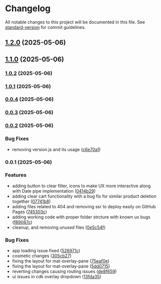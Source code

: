 # Changelog

All notable changes to this project will be documented in this file. See [standard-version](https://github.com/conventional-changelog/standard-version) for commit guidelines.

## [1.2.0](https://github.com/sachin0110/electro-cart/compare/v1.1.0...v1.2.0) (2025-05-06)

## [1.1.0](https://github.com/sachin0110/electro-cart/compare/v1.0.2...v1.1.0) (2025-05-06)

### [1.0.2](https://github.com/sachin0110/electro-cart/compare/v1.0.1...v1.0.2) (2025-05-06)

### [1.0.1](https://github.com/sachin0110/electro-cart/compare/v1.0.0...v1.0.1) (2025-05-06)

### [0.0.4](https://github.com/sachin0110/electro-cart/compare/v0.0.3...v0.0.4) (2025-05-06)

### [0.0.3](https://github.com/sachin0110/electro-cart/compare/v0.0.2...v0.0.3) (2025-05-06)

### [0.0.2](https://github.com/sachin0110/electro-cart/compare/v0.0.1...v0.0.2) (2025-05-06)


### Bug Fixes

* removing version.js and its usage ([c6e70a1](https://github.com/sachin0110/electro-cart/commit/c6e70a1e79c6bb1e41b05cad21db84f5f3421a5a))

### 0.0.1 (2025-05-06)


### Features

* adding button to clear filter, icons to make UX more interactive along with Date pipe implementation ([0414b29](https://github.com/sachin0110/electro-cart/commit/0414b29d5ca5be48beb53e14ee4fb7d905151558))
* adding clear cart functionality with a bug fix for similar product deletion together ([07741b8](https://github.com/sachin0110/electro-cart/commit/07741b87a0478b58eb0021ff34bb9aef1b93f56c))
* adding files related to 404 and removing ssr to deploy easily on GitHub Pages ([745303c](https://github.com/sachin0110/electro-cart/commit/745303ca92811d011835001f0714221427cad0a1))
* adding working code with proper folder strcture with known ux bugs ([f89087c](https://github.com/sachin0110/electro-cart/commit/f89087cf491bafdc66866ade2a7ddc898db93618))
* cleanup, and removing unused files ([0e5c54f](https://github.com/sachin0110/electro-cart/commit/0e5c54fadfbbbedd36ecedb8c6f48527cf6c5198))


### Bug Fixes

* app loading issue fixed ([526971c](https://github.com/sachin0110/electro-cart/commit/526971c1d1c24112525da940eb4d267f62927846))
* cosmetic changes ([305cb27](https://github.com/sachin0110/electro-cart/commit/305cb2705f12bf6e3e9bac605c770810db1176fb))
* fixing the layout for mat-overlay-pane ([75eaf0e](https://github.com/sachin0110/electro-cart/commit/75eaf0e35c41fe4f357bfb52cbfac2076e5126ed))
* fixing the layout for mat-overlay-pane ([5dd0715](https://github.com/sachin0110/electro-cart/commit/5dd0715ee03e9b8b78a31004eebc967bf3285289))
* reverting changes causing routing issues ([de8f659](https://github.com/sachin0110/electro-cart/commit/de8f6597259065d7b312a98e50a97668e856e399))
* ui issues in cdk overlay dropdown ([13fda35](https://github.com/sachin0110/electro-cart/commit/13fda35baaacc98a8f7c8156718979932d2f0cdb))
